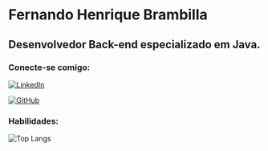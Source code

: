 
# Fernando Henrique Brambilla


## Desenvolvedor Back-end especializado em Java.


### Conecte-se comigo: 
[![LinkedIn](https://img.shields.io/badge/LinkedIn-0077B5?style=for-the-badge&logo=linkedin&logoColor=white)](https://www.linkedin.com/in/fernandohbrambilla/)

[![GitHub](https://img.shields.io/badge/GitHub-100000?style=for-the-badge&logo=github&logoColor=white)](https://github.com/FernandoBrambilla)

### Habilidades:
![Top Langs](https://github-readme-stats-git-masterrstaa-rickstaa.vercel.app/api/top-langs/?username=FernandoBrambilla&layout=compact&bg_color=000&border_color=30A3DC&title_color=E94D5F&text_color=FFF)


